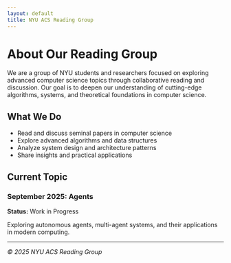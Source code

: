 ```yaml
---
layout: default
title: NYU ACS Reading Group
---
```


# About Our Reading Group

We are a group of NYU students and researchers focused on exploring advanced computer science topics through collaborative reading and discussion. Our goal is to deepen our understanding of cutting-edge algorithms, systems, and theoretical foundations in computer science.

## What We Do

- Read and discuss seminal papers in computer science
- Explore advanced algorithms and data structures  
- Analyze system design and architecture patterns
- Share insights and practical applications

## Current Topic

### September 2025: Agents
**Status:** Work in Progress

Exploring autonomous agents, multi-agent systems, and their applications in modern computing.

---

*© 2025 NYU ACS Reading Group*
